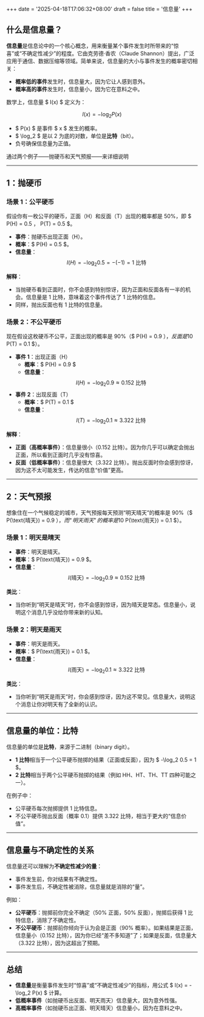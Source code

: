 +++
date = '2025-04-18T17:06:32+08:00'
draft = false
title = '信息量'
+++


## 什么是信息量？

**信息量**是信息论中的一个核心概念，用来衡量某个事件发生时所带来的“惊喜”或“不确定性减少”的程度。它由克劳德·香农（Claude Shannon）提出，广泛应用于通信、数据压缩等领域。简单来说，信息量的大小与事件发生的概率密切相关：

- **概率低的事件**发生时，信息量大，因为它让人感到意外。
- **概率高的事件**发生时，信息量小，因为它在意料之中。

数学上，信息量 $ I(x) $ 定义为：

$$
I(x) = -\log_2 P(x)
$$

- $ P(x) $ 是事件 $ x $ 发生的概率。
- $ \log_2 $ 是以 2 为底的对数，单位是**比特**（bit）。
- 负号确保信息量为正值。

通过两个例子——抛硬币和天气预报——来详细说明

---

## 1：抛硬币

### 场景 1：公平硬币
假设你有一枚公平的硬币，正面（H）和反面（T）出现的概率都是 50%，即 $ P(H) = 0.5 $，$ P(T) = 0.5 $。

- **事件**：抛硬币出现正面（H）。
- **概率**：$ P(H) = 0.5 $。
- **信息量**：
  $$
  I(H) = -\log_2 0.5 = -(-1) = 1 \text{ 比特}
  $$

**解释**：
- 当抛硬币看到正面时，你不会感到特别惊讶，因为正面和反面各有一半的机会。信息量是 1 比特，意味着这个事件传达了 1 比特的信息。
- 同样，抛出反面也有 1 比特的信息量。

### 场景 2：不公平硬币
现在假设这枚硬币不公平，正面出现的概率是 90%（$ P(H) = 0.9 $），反面是 10%（$ P(T) = 0.1 $）。

- **事件 1**：出现正面（H）
  - **概率**：$ P(H) = 0.9 $
  - **信息量**：
    $$
    I(H) = -\log_2 0.9 \approx 0.152 \text{ 比特}
    $$
- **事件 2**：出现反面（T）
  - **概率**：$ P(T) = 0.1 $
  - **信息量**：
    $$
    I(T) = -\log_2 0.1 \approx 3.322 \text{ 比特}
    $$

**解释**：
- **正面（高概率事件）**：信息量很小（0.152 比特）。因为你几乎可以确定会抛出正面，所以看到正面时几乎没有惊喜。
- **反面（低概率事件）**：信息量很大（3.322 比特）。抛出反面时你会感到惊讶，因为这不太可能发生，传达的信息“价值”更高。

---

## 2：天气预报

想象住在一个气候稳定的城市，天气预报每天预测“明天晴天”的概率是 90%（$ P(\text{晴天}) = 0.9 $），而“明天雨天”的概率是 10%（$ P(\text{雨天}) = 0.1 $）。

### 场景 1：明天是晴天
- **事件**：明天是晴天。
- **概率**：$ P(\text{晴天}) = 0.9 $。
- **信息量**：
  $$
  I(\text{晴天}) = -\log_2 0.9 \approx 0.152 \text{ 比特}
  $$

**类比**：
- 当你听到“明天是晴天”时，你不会感到惊讶，因为晴天是常态。信息量小，说明这个消息几乎没给你带来新的认知。

### 场景 2：明天是雨天
- **事件**：明天是雨天。
- **概率**：$ P(\text{雨天}) = 0.1 $。
- **信息量**：
  $$
  I(\text{雨天}) = -\log_2 0.1 \approx 3.322 \text{ 比特}
  $$

**类比**：
- 当你听到“明天是雨天”时，你会感到惊讶，因为这不常见。信息量大，说明这个消息让你对明天有了全新的认识。

---

## 信息量的单位：比特

信息量的单位是**比特**，来源于二进制（binary digit）。  
- **1 比特**相当于一个公平硬币抛掷的结果（正面或反面），因为 $ -\log_2 0.5 = 1 $。
- **2 比特**相当于两个公平硬币抛掷的结果（例如 HH、HT、TH、TT 四种可能之一）。

在例子中：
- 公平硬币每次抛掷提供 1 比特信息。
- 不公平硬币抛出反面（概率 0.1）提供 3.322 比特，相当于更大的“信息价值”。

---

## 信息量与不确定性的关系

信息量还可以理解为**不确定性减少的量**：
- 事件发生前，你对结果有不确定性。
- 事件发生后，不确定性被消除，信息量就是消除的“量”。

例如：
- **公平硬币**：抛掷前你完全不确定（50% 正面，50% 反面），抛掷后获得 1 比特信息，消除了不确定性。
- **不公平硬币**：抛掷前你倾向于认为会是正面（90% 概率）。如果结果是正面，信息量小（0.152 比特），因为你已经“差不多知道”了；如果是反面，信息量大（3.322 比特），因为这超出了预期。

---

## 总结

- **信息量**是衡量事件发生时“惊喜”或“不确定性减少”的指标，用公式 $ I(x) = -\log_2 P(x) $ 计算。
- **低概率事件**（如抛硬币出反面、明天雨天）信息量大，因为意外性强。
- **高概率事件**（如抛硬币出正面、明天晴天）信息量小，因为在意料之中。
